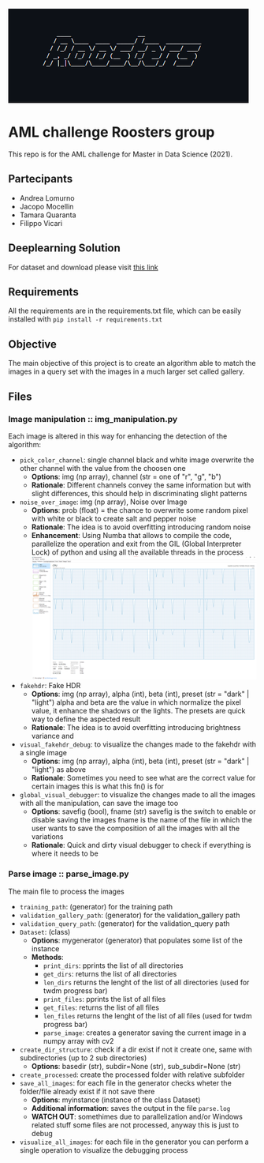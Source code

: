![](Roosters.png)
# AML challenge Roosters group

This repo is for the AML challenge for Master in Data Science (2021). 
## Partecipants
- Andrea Lomurno
- Jacopo Mocellin
- Tamara Quaranta
- Filippo Vicari
## Deeplearning Solution
For dataset and download please visit [this link ](https://roosters-aml-challenge.netlify.app/)

## Requirements
All the requirements are in the requirements.txt file, which can be easily installed with `pip install -r requirements.txt`


## Objective
The main objective of this project is to create an algorithm able to match the images in a query set with the images in a much larger set called gallery.


## Files
### Image manipulation :: img_manipulation.py
Each image is altered in this way for enhancing the detection of the algorithm:
- `pick_color_channel`: single channel black and white image overwrite the other channel with the value from the choosen one
    - **Options**: img (np array), channel (str = one of "r", "g", "b")
    - **Rationale**: Different channels convey the same information but with slight differences, this should help in discriminating slight patterns
- `noise_over_image`: img (np array), Noise over Image
    - **Options**: prob (float) = the chance to overwrite some random pixel with white or black to create salt and pepper noise
    - **Rationale**: The idea is to avoid overfitting introducing random noise
    - **Enhancement**: Using Numba that allows to compile the code, parallelize the operation and exit from the GIL (Global Interpreter Lock) of python and using all the available threads in the process ![CPU usage](assets/CPU_usage.png)
- `fakehdr`: Fake HDR
    - **Options**: img (np array), alpha (int), beta (int), preset (str = "dark" | "light") alpha and beta are the value in which normalize the pixel value, it enhance the shadows or the lights. The presets are quick way to define the aspected result
    - **Rationale**: The idea is to avoid overfitting introducing brightness variance and 
- `visual_fakehdr_debug`: to visualize the changes made to the fakehdr with a single image
    - **Options**:  img (np array), alpha (int), beta (int), preset (str = "dark" | "light") as above
    - **Rationale**:  Sometimes you need to see what are the correct value for certain images this is what this fn() is for
- `global_visual_debugger`: to visualize the changes made to all the images with all the manipulation, can save the image too
    - **Options**:  savefig (bool), fname (str) savefig is the switch to enable or disable saving the images fname is the name of the file in which the user wants to save the composition of all the images with all the variations
    - **Rationale**:  Quick and dirty visual debugger to check if everything is where it needs to be

### Parse image :: parse_image.py
The main file to process the images
- `training_path`: (generator) for the training path
- `validation_gallery_path`: (generator) for the validation_gallery path
- `validation_query_path`: (generator) for the validation_query path
- `Dataset`: (class) 
    - **Options**: mygenerator (generator) that populates some list of the instance
    - **Methods**: 
        - `print_dirs`: pprints the list of all directories
        - `get_dirs`: returns the list of all directories
        - `len_dirs` returns the lenght of the list of all directories (used for twdm progress bar)
        - `print_files`: pprints the list of all files
        - `get_files`: returns the list of all files
        - `len_files` returns the lenght of the list of all files (used for twdm progress bar)
        - `parse_image`: creates a generator saving the current image in a numpy array with cv2
- `create_dir_structure`: check if a dir exist if not it create one, same with subdirectories (up to 2 sub directories)
    - **Options**: basedir (str), subdir=None (str), sub_subdir=None (str)
- `create_processed`: create the processed folder with relative subfolder
- `save_all_images`: for each file in the generator checks wheter the folder/file already exist if it not save there 
    - **Options**: myinstance (instance of the class Dataset)
    - **Additional information**: saves the output in the file `parse.log`
    - **WATCH OUT**: somethimes due to parallelization and/or Windows related stuff some files are not processed, anyway this is just to debug
- `visualize_all_images`: for each file in the generator you can perform a single operation to visualize the debugging process 

